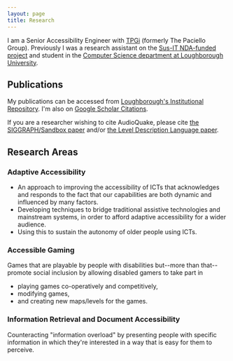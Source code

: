 ```yaml
---
layout: page
title: Research
---
```


I am a Senior Accessibility Engineer with [TPGi](https://www.tpgi.com/) (formerly The Paciello Group). Previously I was a research assistant on the [Sus-IT NDA-funded project](https://sus-it.lboro.ac.uk/) and student in the [Computer Science department at Loughborough University](http://www.cs.lboro.ac.uk/).

## Publications

My publications can be accessed from [Loughborough's Institutional Repository](https://repository.lboro.ac.uk/search?q=%3Aauthor%3A+%22Matthew+T.+Atkinson%22).  I'm also on [Google Scholar Citations](http://scholar.google.com/citations?hl=en&user=a3_nU40AAAAJ).

If you are a researcher wishing to cite AudioQuake, please cite [the SIGGRAPH/Sandbox paper](http://hdl.handle.net/2134/4431) and/or [the Level Description Language paper](http://hdl.handle.net/2134/4478).

## Research Areas

### Adaptive Accessibility

 * An approach to improving the accessibility of ICTs that acknowledges and responds to the fact that our capabilities are both dynamic and influenced by many factors.
 * Developing techniques to bridge traditional assistive technologies and mainstream systems, in order to afford adaptive accessibility for a wider audience.
 * Using this to sustain the autonomy of older people using ICTs.

### Accessible Gaming

Games that are playable by people with disabilities but--more than that--promote social inclusion by allowing disabled gamers to take part in

 * playing games co-operatively and competitively,
 * modifying games,
 * and creating new maps/levels for the games.

### Information Retrieval and Document Accessibility

Counteracting "information overload" by presenting people with specific information in which they're interested in a way that is easy for them to perceive.
